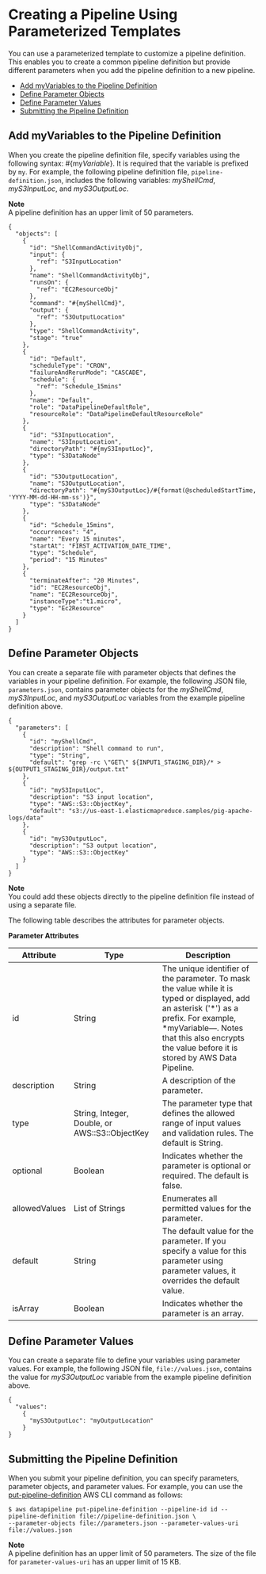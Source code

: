 # Creating a Pipeline Using Parameterized Templates<a name="dp-custom-templates"></a>

You can use a parameterized template to customize a pipeline definition\. This enables you to create a common pipeline definition but provide different parameters when you add the pipeline definition to a new pipeline\.


+ [Add myVariables to the Pipeline Definition](#add-pipeline-variables)
+ [Define Parameter Objects](#define-pipeline-parameter-objects)
+ [Define Parameter Values](#define-pipeline-parameter-values)
+ [Submitting the Pipeline Definition](#submit-pipeline-definition)

## Add myVariables to the Pipeline Definition<a name="add-pipeline-variables"></a>

When you create the pipeline definition file, specify variables using the following syntax: \#\{my*Variable*\}\. It is required that the variable is prefixed by `my`\. For example, the following pipeline definition file, `pipeline-definition.json`, includes the following variables: *myShellCmd*, *myS3InputLoc*, and *myS3OutputLoc*\.

**Note**  
A pipeline definition has an upper limit of 50 parameters\.

```
{ 
  "objects": [
    {
      "id": "ShellCommandActivityObj",
      "input": {
        "ref": "S3InputLocation"
      },
      "name": "ShellCommandActivityObj",
      "runsOn": {
        "ref": "EC2ResourceObj"
      },
      "command": "#{myShellCmd}",
      "output": {
        "ref": "S3OutputLocation"
      },
      "type": "ShellCommandActivity",
      "stage": "true"
    },
    {
      "id": "Default",
      "scheduleType": "CRON",
      "failureAndRerunMode": "CASCADE",
      "schedule": {
        "ref": "Schedule_15mins"
      },
      "name": "Default",
      "role": "DataPipelineDefaultRole",
      "resourceRole": "DataPipelineDefaultResourceRole"
    },
    {
      "id": "S3InputLocation",
      "name": "S3InputLocation",
      "directoryPath": "#{myS3InputLoc}",
      "type": "S3DataNode"
    },
    {
      "id": "S3OutputLocation",
      "name": "S3OutputLocation",
      "directoryPath": "#{myS3OutputLoc}/#{format(@scheduledStartTime, 'YYYY-MM-dd-HH-mm-ss')}",
      "type": "S3DataNode"
    },
    {
      "id": "Schedule_15mins",
      "occurrences": "4",
      "name": "Every 15 minutes",
      "startAt": "FIRST_ACTIVATION_DATE_TIME",
      "type": "Schedule",
      "period": "15 Minutes"
    },
    {
      "terminateAfter": "20 Minutes",
      "id": "EC2ResourceObj",
      "name": "EC2ResourceObj",
	  "instanceType":"t1.micro",
      "type": "Ec2Resource"
    }
  ]
}
```

## Define Parameter Objects<a name="define-pipeline-parameter-objects"></a>

You can create a separate file with parameter objects that defines the variables in your pipeline definition\. For example, the following JSON file, `parameters.json`, contains parameter objects for the *myShellCmd*, *myS3InputLoc*, and *myS3OutputLoc* variables from the example pipeline definition above\.

```
{
  "parameters": [
    {
      "id": "myShellCmd",
      "description": "Shell command to run",
      "type": "String",
      "default": "grep -rc \"GET\" ${INPUT1_STAGING_DIR}/* > ${OUTPUT1_STAGING_DIR}/output.txt"
    },
    {
      "id": "myS3InputLoc",
      "description": "S3 input location",
      "type": "AWS::S3::ObjectKey",
      "default": "s3://us-east-1.elasticmapreduce.samples/pig-apache-logs/data"
    },
    {
      "id": "myS3OutputLoc",
      "description": "S3 output location",
      "type": "AWS::S3::ObjectKey"
    }
  ]
}
```

**Note**  
You could add these objects directly to the pipeline definition file instead of using a separate file\.

The following table describes the attributes for parameter objects\.


**Parameter Attributes**  

| Attribute | Type | Description | 
| --- | --- | --- | 
| id | String | The unique identifier of the parameter\. To mask the value while it is typed or displayed, add an asterisk \('\*'\) as a prefix\. For example, \*myVariable—\. Notes that this also encrypts the value before it is stored by AWS Data Pipeline\. | 
| description | String | A description of the parameter\. | 
| type | String, Integer, Double, or AWS::S3::ObjectKey | The parameter type that defines the allowed range of input values and validation rules\. The default is String\. | 
| optional | Boolean | Indicates whether the parameter is optional or required\. The default is false\. | 
| allowedValues | List of Strings | Enumerates all permitted values for the parameter\. | 
| default | String | The default value for the parameter\. If you specify a value for this parameter using parameter values, it overrides the default value\. | 
| isArray | Boolean | Indicates whether the parameter is an array\. | 

## Define Parameter Values<a name="define-pipeline-parameter-values"></a>

You can create a separate file to define your variables using parameter values\. For example, the following JSON file, `file://values.json`, contains the value for *myS3OutputLoc* variable from the example pipeline definition above\.

```
{
  "values": 
    {
      "myS3OutputLoc": "myOutputLocation"
    }
}
```

## Submitting the Pipeline Definition<a name="submit-pipeline-definition"></a>

When you submit your pipeline definition, you can specify parameters, parameter objects, and parameter values\. For example, you can use the [put\-pipeline\-definition](http://docs.aws.amazon.com/cli/latest/reference/datapipeline/put-pipeline-definition.html) AWS CLI command as follows:

```
$ aws datapipeline put-pipeline-definition --pipeline-id id --pipeline-definition file://pipeline-definition.json \ 
--parameter-objects file://parameters.json --parameter-values-uri file://values.json
```

**Note**  
A pipeline definition has an upper limit of 50 parameters\. The size of the file for `parameter-values-uri` has an upper limit of 15 KB\.